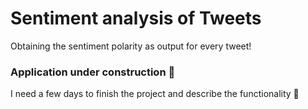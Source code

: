 # Sentiment analysis of Tweets
Obtaining the sentiment polarity as output for every tweet!

### Application under construction :no_entry_sign:
I need a few days to finish the project and describe the functionality :memo:
  

